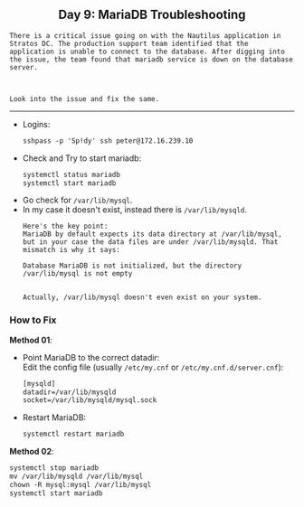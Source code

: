 ## <center> Day 9: MariaDB Troubleshooting

```
There is a critical issue going on with the Nautilus application in Stratos DC. The production support team identified that the application is unable to connect to the database. After digging into the issue, the team found that mariadb service is down on the database server.



Look into the issue and fix the same.
```

---

- Logins:
    ```apache
    sshpass -p 'Sp!dy' ssh peter@172.16.239.10
    ```
- Check and Try to start mariadb:
    ```apache
    systemctl status mariadb
    systemctl start mariadb
    ```
- Go check for `/var/lib/mysql`.
- In my case it doesn't exist, instead there is `/var/lib/mysqld`.
    ```
    Here's the key point:
    MariaDB by default expects its data directory at /var/lib/mysql, but in your case the data files are under /var/lib/mysqld. That mismatch is why it says:

    Database MariaDB is not initialized, but the directory /var/lib/mysql is not empty


    Actually, /var/lib/mysql doesn't even exist on your system.
    ```

### How to Fix

**Method 01**:

- Point MariaDB to the correct datadir:  
    Edit the config file (usually `/etc/my.cnf` or `/etc/my.cnf.d/server.cnf`):
    ```apache
    [mysqld]
    datadir=/var/lib/mysqld
    socket=/var/lib/mysqld/mysql.sock
    ```
- Restart MariaDB:
    ```apache
    systemctl restart mariadb
    ```

**Method 02**:
```apache
systemctl stop mariadb
mv /var/lib/mysqld /var/lib/mysql
chown -R mysql:mysql /var/lib/mysql
systemctl start mariadb
```